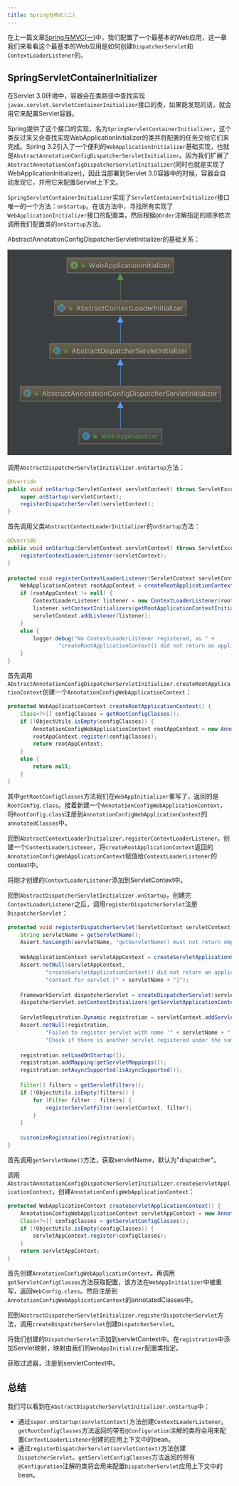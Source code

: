 ```yaml
---
title: Spring与MVC(二)
---
```


在上一篇文章[Spring与MVC(一)](/articles/Spring/Spring与MVC%28一%29.html)中，我们配置了一个最基本的Web应用，这一章我们来看看这个最基本的Web应用是如何创建`DispatcherServlet`和`ContextLoaderListener`的。
<!-- more -->
## SpringServletContainerInitializer

在Servlet 3.0环境中，容器会在类路径中查找实现`javax.servlet.ServletContainerInitializer`接口的类，如果能发现的话，就会用它来配置Servlet容器。

Spring提供了这个接口的实现，名为`SpringServletContainerInitializer`，这个类反过来又会查找实现WebApplicationInitializer的类并将配置的任务交给它们来完成。Spring 3.2引入了一个便利的`WebApplicationInitializer`基础实现，也就是`AbstractAnnotationConfigDispatcherServletInitializer`。因为我们扩展了`AbstractAnnotationConfigDispatcherServletInitializer`(同时也就是实现了WebApplicationInitializer)，因此当部署到Servlet 3.0容器中的时候，容器会自动发现它，并用它来配置Servlet上下文。

`SpringServletContainerInitializer`实现了`ServletContainerInitializer`接口唯一的一个方法：`onStartup`。在该方法中，寻找所有实现了`WebApplicationInitializer`接口的配置类，然后根据`@Order`注解指定的顺序依次调用我们配置类的`onStartup`方法。

AbstractAnnotationConfigDispatcherServletInitializer的基础关系：

![AbstractAnnotationConfigDispatcherServletInitialize](media/AbstractAnnotationConfigDispatcherServletInitializer.png)


调用`AbstractDispatcherServletInitializer.onStartup`方法：

```java
@Override
public void onStartup(ServletContext servletContext) throws ServletException {
	super.onStartup(servletContext);
	registerDispatcherServlet(servletContext);
}
```

首先调用父类`AbstractContextLoaderInitializer`的`onStartup`方法：

```java
@Override
public void onStartup(ServletContext servletContext) throws ServletException {
	registerContextLoaderListener(servletContext);
}

protected void registerContextLoaderListener(ServletContext servletContext) {
	WebApplicationContext rootAppContext = createRootApplicationContext();
	if (rootAppContext != null) {
		ContextLoaderListener listener = new ContextLoaderListener(rootAppContext);
		listener.setContextInitializers(getRootApplicationContextInitializers());
		servletContext.addListener(listener);
	}
	else {
		logger.debug("No ContextLoaderListener registered, as " +
				"createRootApplicationContext() did not return an application context");
	}
}
```

首先调用`AbstractAnnotationConfigDispatcherServletInitializer.createRootApplicationContext`创建一个`AnnotationConfigWebApplicationContext`：

```java
protected WebApplicationContext createRootApplicationContext() {
	Class<?>[] configClasses = getRootConfigClasses();
	if (!ObjectUtils.isEmpty(configClasses)) {
		AnnotationConfigWebApplicationContext rootAppContext = new AnnotationConfigWebApplicationContext();
		rootAppContext.register(configClasses);
		return rootAppContext;
	}
	else {
		return null;
	}
}
```

其中`getRootConfigClasses`方法我们在`WebAppInitializer`重写了，返回的是`RootConfig.class`。接着新建一个`AnnotationConfigWebApplicationContext`，将`RootConfig.class`注册到`AnnotationConfigWebApplicationContext`的`annotatedClasses`中。

回到`AbstractContextLoaderInitializer.registerContextLoaderListener`，创建一个`ContextLoaderListener`，将`createRootApplicationContext`返回的`AnnotationConfigWebApplicationContext`赋值给`ContextLoaderListener`的context中。

将刚才创建的`ContextLoaderListener`添加到ServletContext中。

回到`AbstractDispatcherServletInitializer.onStartup`，创建完`ContextLoaderListener`之后，调用`registerDispatcherServlet`注册`DispatcherServlet`：

```java
protected void registerDispatcherServlet(ServletContext servletContext) {
	String servletName = getServletName();
	Assert.hasLength(servletName, "getServletName() must not return empty or null");

	WebApplicationContext servletAppContext = createServletApplicationContext();
	Assert.notNull(servletAppContext,
			"createServletApplicationContext() did not return an application " +
			"context for servlet [" + servletName + "]");

	FrameworkServlet dispatcherServlet = createDispatcherServlet(servletAppContext);
	dispatcherServlet.setContextInitializers(getServletApplicationContextInitializers());

	ServletRegistration.Dynamic registration = servletContext.addServlet(servletName, dispatcherServlet);
	Assert.notNull(registration,
			"Failed to register servlet with name '" + servletName + "'." +
			"Check if there is another servlet registered under the same name.");

	registration.setLoadOnStartup(1);
	registration.addMapping(getServletMappings());
	registration.setAsyncSupported(isAsyncSupported());

	Filter[] filters = getServletFilters();
	if (!ObjectUtils.isEmpty(filters)) {
		for (Filter filter : filters) {
			registerServletFilter(servletContext, filter);
		}
	}

	customizeRegistration(registration);
}
```

首先调用`getServletName()`方法，获取servletName，默认为"dispatcher"。

调用`AbstractAnnotationConfigDispatcherServletInitializer.createServletApplicationContext`，创建`AnnotationConfigWebApplicationContext`：

```java
protected WebApplicationContext createServletApplicationContext() {
	AnnotationConfigWebApplicationContext servletAppContext = new AnnotationConfigWebApplicationContext();
	Class<?>[] configClasses = getServletConfigClasses();
	if (!ObjectUtils.isEmpty(configClasses)) {
		servletAppContext.register(configClasses);
	}
	return servletAppContext;
}
```

首先创建`AnnotationConfigWebApplicationContext`。再调用`getServletConfigClasses`方法获取配置，该方法在`WebAppInitializer`中被重写，返回`WebConfig.class`。然后注册到`AnnotationConfigWebApplicationContext`的annotatedClasses中。

回到`AbstractDispatcherServletInitializer.registerDispatcherServlet`方法，调用`createDispatcherServlet`创建`DispatcherServlet`。

将我们创建的`DispatcherServlet`添加到servletContext中。在`registration`中添加Servlet映射，映射由我们的`WebAppInitializer`配置类指定。

获取过滤器，注册到servletContext中。

## 总结

我们可以看到在`AbstractDispatcherServletInitializer.onStartup`中：

- 通过`super.onStartup(servletContext)`方法创建`ContextLoaderListener`。`getRootConfigClasses`方法返回的带有`@Configuration`注解的类将会用来配置`ContextLoaderListener`创建的应用上下文中的bean。
- 通过`registerDispatcherServlet(servletContext)`方法创建`DispatcherServlet`。`getServletConfigClasses`方法返回的带有`@Configuration`注解的类将会用来配置`DispatcherServlet`应用上下文中的bean。


